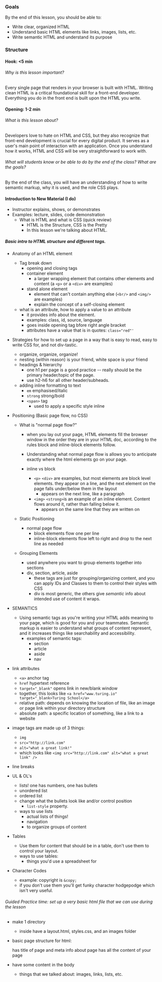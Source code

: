### Goals

By the end of this lesson, you should be able to:

* Write clear, organized HTML
* Understand basic HTML elements like links, images, lists, etc.
* Write semantic HTML and understand its purpose

### Structure

#### Hook: <5 min

###### Why is this lesson important?

Every single page that renders in your browser is built with HTML. Writing clean HTML is a critical foundational skill for a front-end developer. Everything you do in the front end is built upon the HTML you write.

#### Opening: 1-2 min

###### What is this lesson about?
Developers love to hate on HTML and CSS, but they also recognize that front-end development is crucial for every digital product. It serves as a user's main point of interaction with an application. Once you understand how it works, HTML and CSS will be very straightforward to work with.

###### What will students know or be able to do by the end of the class? What are the goals?

By the end of the class, you will have an understanding of how to write semantic markup, why it is used, and the role CSS plays.

#### Introduction to New Material (I do)

* Instructor explains, shows, or demonstrates
* Examples: lecture, slides, code demonstration
  + What is HTML and what is CSS (quick review)
    - HTML is the Structure, CSS is the Pretty
    - In this lesson we're talking about HTML.

##### Basic intro to HTML structure and different tags.
  + Anatomy of an HTML element
    * Tag break down
      - opening and closing tags
      - container element
        + a larger wrapping element that contains other elements and content (a ```<p>``` or a ```<div>``` are examples)
      - stand alone element
        + element that can't contain anything else (```<br/>``` and ```<img/>``` are examples)
        + explain the concept of a self-closing element
    * what is an attribute, how to apply a value to an attribute
      - it provides info about the element.
      - examples: class, id, source, language
      - goes inside opening tag bfore right angle bracket
      - attributes have a value that is in quotes: ```class="red"'```  


  + Strategies for how to set up a page in a way that is easy to read, easy to write CSS for, and not div-tastic.
    * organize, organize, organize!
    * nesting (within reason) is your friend, white space is your friend
    * headings & hierarchy
      - one h1 per page is a good practice -- really should be the primary header/topic of the page.
      - use h2-h6 for all other header/subheads.
    * adding inline formatting to text
      - ```em``` emphasised/italic
      - ```strong``` strong/bold
      - ```<span>``` tag
        + used to apply a specific style inline

  + Positioning (Basic page flow, no CSS)
    * What is "normal page flow?"
      - when you lay out your page, HTML elements fill the browser window in the order they are in your HTML doc, according to the rules block and inline-block elements follow.
      - Understanding what normal page flow is allows you to anticipate exactly where the html elements go on your page.

      - inline vs block
        + ```<p>``` ```<div>``` are examples, but most elements are block level elements. they appear on a line, and the next element on the page falls under/below them in the layout
          * appears on the next line, like a paragraph
        + ```<img>``` ```<strong>```is an example of an inline element. Content flows around it, rather than falling below it.
          * appears on the same line that they are written on

    * Static Positioning
      - normal page flow
        + block elements flow one per line
        + inline-block elements flow left to right and drop to the next line as needed

    * Grouping Elements
      - used anywhere you want to group elements together into sections
      - div, section, article, aside
        + these tags are just for grouping/organizing content, and you can apply IDs and Classes to them to control their styles with CSS
        + div is most generic, the others give *semantic* info about intended use of content it wraps.

  + SEMANTICS
    - Using semantic tags as you're writing your HTML adds meaning to your page, which is good for you and your teammates. Semantic markup is easier to understand what groups of content represent, and it increases things like searchability and accessibility.
      + examples of semantic tags:  
        * section
        * article
        * aside
        * nav

  + link attributes
    * ```<a>``` anchor tag
    * ```href``` hypertext reference
    * ```target="_blank"``` opens link in new/blank window
    * together, this looks like ```<a href="www.turing.io" target="_blank>Turing School</a>```
    * relative path: depends on knowing the location of file, like an image or page link within your directory structure
    * absolute path: a specific location of something, like a link to a website

  + image tags are made up of 3 things:
    * ```img```
    * ```src="http://link.com"```
    * ```alt="what a great link!"```
    * which looks like ```<img src="http://link.com" alt="what a great link" />```

  + line breaks
  + UL & OL's
      - lists! one has numbers, one has bullets
    * unordered list
    * ordered list
    * change what the bullets look like and/or control position
      - ```list-style``` property.
    * ways to use lists
      - actual lists of things!
      - navigation
      - to organize groups of content

  + Tables
    * Use them for content that should be in a table, don't use them to control your layout.
    * ways to use tables:
      - things you'd use a spreadsheet for

  + Character Codes
    * example: copyright is ``` &copy; ```
    * if you don't use them you'll get funky character hodgepodge which isn't very useful.

###### Guided Practice time: set up a very basic html file that we can use during the lesson
  + make 1 directory
    * inside have a layout.html, styles.css, and an images folder

  + basic page structure for html:
    <!DOCTYPE html>
      <html>
        <head> has title of page and meta info about page
        <body> has all the content of your page

  + have some content in the body
    - things that we talked about: images, links, lists, etc.
